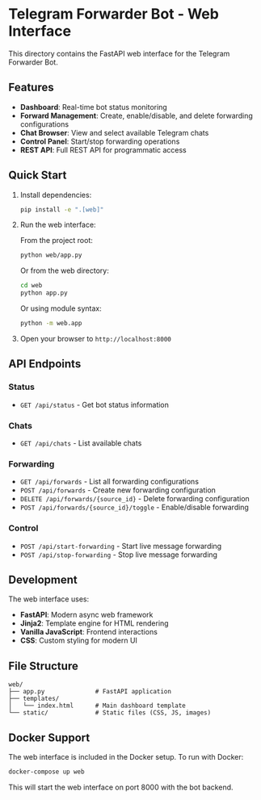 # Telegram Forwarder Bot - Web Interface

This directory contains the FastAPI web interface for the Telegram Forwarder Bot.

## Features

- **Dashboard**: Real-time bot status monitoring
- **Forward Management**: Create, enable/disable, and delete forwarding configurations
- **Chat Browser**: View and select available Telegram chats
- **Control Panel**: Start/stop forwarding operations
- **REST API**: Full REST API for programmatic access

## Quick Start

1. Install dependencies:

   ```bash
   pip install -e ".[web]"
   ```

2. Run the web interface:

   From the project root:
   ```bash
   python web/app.py
   ```

   Or from the web directory:
   ```bash
   cd web
   python app.py
   ```

   Or using module syntax:
   ```bash
   python -m web.app
   ```

3. Open your browser to `http://localhost:8000`

## API Endpoints

### Status

- `GET /api/status` - Get bot status information

### Chats

- `GET /api/chats` - List available chats

### Forwarding

- `GET /api/forwards` - List all forwarding configurations
- `POST /api/forwards` - Create new forwarding configuration
- `DELETE /api/forwards/{source_id}` - Delete forwarding configuration
- `POST /api/forwards/{source_id}/toggle` - Enable/disable forwarding

### Control

- `POST /api/start-forwarding` - Start live message forwarding
- `POST /api/stop-forwarding` - Stop live message forwarding

## Development

The web interface uses:

- **FastAPI**: Modern async web framework
- **Jinja2**: Template engine for HTML rendering
- **Vanilla JavaScript**: Frontend interactions
- **CSS**: Custom styling for modern UI

## File Structure

```text
web/
├── app.py              # FastAPI application
├── templates/
│   └── index.html      # Main dashboard template
└── static/             # Static files (CSS, JS, images)
```

## Docker Support

The web interface is included in the Docker setup. To run with Docker:

```bash
docker-compose up web
```

This will start the web interface on port 8000 with the bot backend.